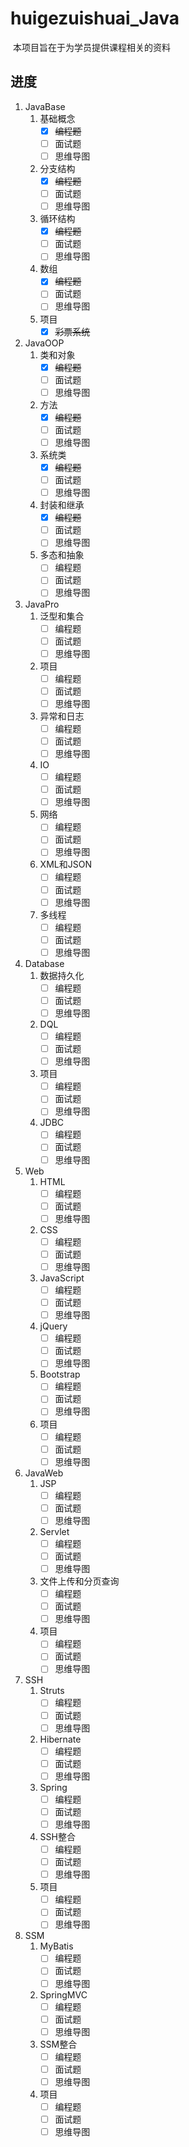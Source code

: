 # huigezuishuai_Java

​	本项目旨在于为学员提供课程相关的资料

## 进度	

1. JavaBase
   1. 基础概念
      - [x] ~~编程题~~
      - [ ] 面试题
      - [ ] 思维导图
   1. 分支结构
      - [x] ~~编程题~~
      - [ ] 面试题
      - [ ] 思维导图
   1. 循环结构
      - [x] ~~编程题~~
      - [ ] 面试题
      - [ ] 思维导图
   1. 数组
      - [x] ~~编程题~~
      - [ ] 面试题
      - [ ] 思维导图
   1. 项目
      - [x] ~~彩票系统~~
1. JavaOOP
   1. 类和对象
      - [x] ~~编程题~~
      - [ ] 面试题
      - [ ] 思维导图
   1. 方法
      - [x] ~~编程题~~
      - [ ] 面试题
      - [ ] 思维导图
   1. 系统类
      - [x] ~~编程题~~
      - [ ] 面试题
      - [ ] 思维导图
   1. 封装和继承
      - [x] ~~编程题~~
      - [ ] 面试题
      - [ ] 思维导图
   1. 多态和抽象
      - [ ] 编程题
      - [ ] 面试题
      - [ ] 思维导图
1. JavaPro
   1. 泛型和集合
      - [ ] 编程题
      - [ ] 面试题
      - [ ] 思维导图
   1. 项目
      - [ ] 编程题
      - [ ] 面试题
      - [ ] 思维导图
   1. 异常和日志
      - [ ] 编程题
      - [ ] 面试题
      - [ ] 思维导图
   1. IO
      - [ ] 编程题
      - [ ] 面试题
      - [ ] 思维导图
   1. 网络
      - [ ] 编程题
      - [ ] 面试题
      - [ ] 思维导图
   1. XML和JSON
      - [ ] 编程题
      - [ ] 面试题
      - [ ] 思维导图
   1. 多线程
      - [ ] 编程题
      - [ ] 面试题
      - [ ] 思维导图
1. Database
   1. 数据持久化
      - [ ] 编程题
      - [ ] 面试题
      - [ ] 思维导图
   1. DQL
      - [ ] 编程题
      - [ ] 面试题
      - [ ] 思维导图
   1. 项目
      - [ ] 编程题
      - [ ] 面试题
      - [ ] 思维导图
   1. JDBC
      - [ ] 编程题
      - [ ] 面试题
      - [ ] 思维导图
1. Web
   1. HTML
      - [ ] 编程题
      - [ ] 面试题
      - [ ] 思维导图
   1. CSS
      - [ ] 编程题
      - [ ] 面试题
      - [ ] 思维导图
   1. JavaScript
      - [ ] 编程题
      - [ ] 面试题
      - [ ] 思维导图
   1. jQuery
      - [ ] 编程题
      - [ ] 面试题
      - [ ] 思维导图
   1. Bootstrap
      - [ ] 编程题
      - [ ] 面试题
      - [ ] 思维导图
   1. 项目
      - [ ] 编程题
      - [ ] 面试题
      - [ ] 思维导图
1. JavaWeb
   1. JSP
      - [ ] 编程题
      - [ ] 面试题
      - [ ] 思维导图
   1. Servlet
      - [ ] 编程题
      - [ ] 面试题
      - [ ] 思维导图
   1. 文件上传和分页查询
      - [ ] 编程题
      - [ ] 面试题
      - [ ] 思维导图
   1. 项目
      - [ ] 编程题
      - [ ] 面试题
      - [ ] 思维导图
1. SSH
   1. Struts
      - [ ] 编程题
      - [ ] 面试题
      - [ ] 思维导图
   1. Hibernate
      - [ ] 编程题
      - [ ] 面试题
      - [ ] 思维导图
   1. Spring
      - [ ] 编程题
      - [ ] 面试题
      - [ ] 思维导图
   1. SSH整合
      - [ ] 编程题
      - [ ] 面试题
      - [ ] 思维导图 
   1. 项目
      - [ ] 编程题
      - [ ] 面试题
      - [ ] 思维导图
1. SSM
   1. MyBatis
      - [ ] 编程题
      - [ ] 面试题
      - [ ] 思维导图
   1. SpringMVC
      - [ ] 编程题
      - [ ] 面试题
      - [ ] 思维导图
   1. SSM整合
      - [ ] 编程题
      - [ ] 面试题
      - [ ] 思维导图
   1. 项目
      - [ ] 编程题
      - [ ] 面试题
      - [ ] 思维导图